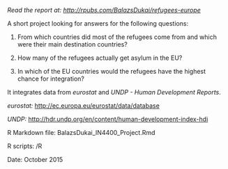 *Read the report at: http://rpubs.com/BalazsDukai/refugees-europe*

A short project looking for answers for the following questions:

1. From which countries did most of the refugees come from and which were their main destination countries?

2. How many of the refugees actually get asylum in the EU?

3. In which of the EU countries would the refugees have the highest chance for integration?

It integrates data from *eurostat* and *UNDP - Human Development Reports*.

*eurostat:* http://ec.europa.eu/eurostat/data/database

*UNDP:* http://hdr.undp.org/en/content/human-development-index-hdi

R Markdown file: BalazsDukai_IN4400_Project.Rmd

R scripts: /R

Date: October 2015

